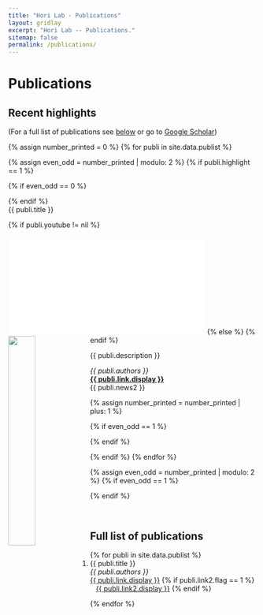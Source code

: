 ```yaml
---
title: "Hori Lab - Publications"
layout: gridlay
excerpt: "Hori Lab -- Publications."
sitemap: false
permalink: /publications/
---
```



# Publications

## Recent highlights

(For a full list of publications see [below](#full-list-of-publications) or go to [Google Scholar](https://scholar.google.com/citations?user=Je_SISQAAAAJ))

{% assign number_printed = 0 %}
{% for publi in site.data.publist %}

{% assign even_odd = number_printed | modulo: 2 %}
{% if publi.highlight == 1 %}

{% if even_odd == 0 %}
<div class="row">
{% endif %}

<div class="col-sm-6 clearfix">
 <div class="well">
  <pubtit>{{ publi.title }}</pubtit>

  {% if publi.youtube != nil %}
  <iframe width="400" height="200" src="{{ publi.youtube }}" title="YouTube video player" frameborder="0" allow="accelerometer; autoplay; clipboard-write; encrypted-media; gyroscope; picture-in-picture; web-share" allowfullscreen></iframe>
  {% else %}
  <img src="{{ site.url }}{{ site.baseurl }}/images/pubpic/{{ publi.image }}" class="img-responsive" width="33%" style="float: left" />
  {% endif %}

  <p>{{ publi.description }}</p>

  <p><em>{{ publi.authors }}</em> <br/>
  <strong><a href="{{ publi.link.url }}" target="_blank">{{ publi.link.display }}</a></strong> <br/>
  {{ publi.news2 }}</p>
  <!-- <p class="text-danger"><strong> {{ publi.news1 }}</strong></p> -->
 </div>
</div>

{% assign number_printed = number_printed | plus: 1 %}

{% if even_odd == 1 %}
</div>
{% endif %}

{% endif %}
{% endfor %}

{% assign even_odd = number_printed | modulo: 2 %}
{% if even_odd == 1 %}
</div>
{% endif %}

<p> &nbsp; </p>

<!--
## Patents
-->

## Full list of publications

<ol>
{% for publi in site.data.publist %}

  <li>
  {{ publi.title }} <br />
  <em> {{ publi.authors }} </em><br />
  <a href="{{ publi.link.url }}" target="_blank">{{ publi.link.display }}</a>
  {% if publi.link2.flag == 1 %}
  &nbsp;&nbsp;&nbsp;<a href="{{ publi.link2.url }}" target="_blank">{{ publi.link2.display }}</a>
  {% endif %}
  </li>

{% endfor %}
</ol>
